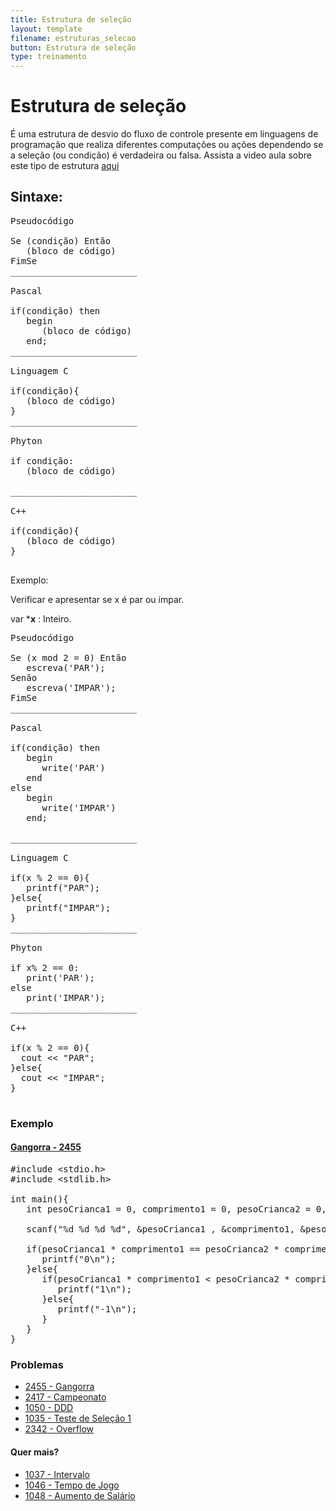 ```yaml
---
title: Estrutura de seleção
layout: template
filename: estruturas_selecao
button: Estrutura de seleção
type: treinamento
---
```

# Estrutura de seleção 
É uma estrutura de desvio do fluxo de controle presente em linguagens de programação que realiza diferentes computações ou ações dependendo se a seleção (ou condição) é verdadeira ou falsa. Assista a video aula sobre este tipo de estrutura [aqui](https://www.youtube.com/watch?v=sVkU_wXwO9s&ab_channel=COBI)

## Sintaxe:

<pre>
Pseudocódigo            
                        
Se (condição) Então     
   (bloco de código)    
FimSe                   
________________________

Pascal                  

if(condição) then
   begin
      (bloco de código)
   end;
________________________

Linguagem C             

if(condição){
   (bloco de código)
}
________________________

Phyton
     
if condição:   
   (bloco de código)
                        
________________________

C++

if(condição){
   (bloco de código)
}
                  
</pre>
Exemplo:

Verificar e apresentar se x é par ou impar.

var ***x**&#160;: Inteiro.

<pre>
Pseudocódigo           
                       
Se (x mod 2 = 0) Então 
   escreva('PAR');     
Senão                  
   escreva('IMPAR');   
FimSe                  
________________________

Pascal               

if(condição) then    
   begin             
      write('PAR')   
   end               
else                 
   begin             
      write('IMPAR') 
   end;              

________________________

Linguagem C          

if(x&#160;% 2 == 0){      
   printf("PAR");    
}else{               
   printf("IMPAR");  
}
________________________

Phyton

if x% 2 == 0:
   print('PAR');
else
   print('IMPAR');
________________________

C++          

if(x&#160;% 2 == 0){      
  cout &lt;&lt; "PAR";    
}else{               
  cout &lt;&lt; "IMPAR";
}

</pre>
### Exemplo
#### [Gangorra - 2455](https://www.beecrowd.com.br/judge/pt/problems/view/2455)

<pre>
#include &lt;stdio.h&gt;
#include &lt;stdlib.h&gt;

int main(){
   int pesoCrianca1 = 0, comprimento1 = 0, pesoCrianca2 = 0, comprimento2 = 0;

   scanf("%d&#160;%d&#160;%d&#160;%d", &amp;pesoCrianca1 , &amp;comprimento1, &amp;pesoCrianca2, &amp;comprimento2);

   if(pesoCrianca1 * comprimento1 == pesoCrianca2 * comprimento2){
      printf("0\n");
   }else{
      if(pesoCrianca1 * comprimento1 &lt; pesoCrianca2 * comprimento2){
         printf("1\n");
      }else{
         printf("-1\n");
      }
   }
}
</pre>

### Problemas
- [2455 - Gangorra](https://www.beecrowd.com.br/judge/pt/problems/view/2455)
- [2417 - Campeonato](https://www.beecrowd.com.br/judge/pt/problems/view/2417)
- [1050 - DDD](https://www.beecrowd.com.br/judge/pt/problems/view/1050)
- [1035 - Teste de Seleção 1](https://www.beecrowd.com.br/judge/pt/problems/view/1035)
- [2342 - Overflow](https://www.beecrowd.com.br/judge/pt/problems/view/2342)

#### Quer mais?
- [1037 - Intervalo](https://www.beecrowd.com.br/judge/pt/problems/view/1037)
- [1046 - Tempo de Jogo](https://www.beecrowd.com.br/judge/pt/problems/view/1046)
- [1048 - Aumento de Salário](https://www.beecrowd.com.br/judge/pt/problems/view/1048)
